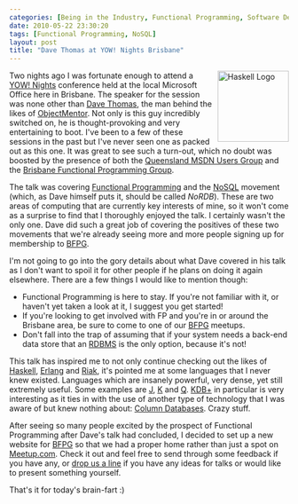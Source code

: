 ```yaml
---
categories: [Being in the Industry, Functional Programming, Software Development, Technology,NoSQL]
date: 2010-05-22 23:30:20
tags: [Functional Programming, NoSQL]
layout: post
title: "Dave Thomas at YOW! Nights Brisbane"
---
```

<img src="/uploads/2010/05/haskell-logo-variation.png" alt="Haskell Logo" title="Haskell Logo" width="128" height="128" style="float:right;margin-left:5px;margin-bottom:5px" />Two nights ago I was fortunate enough to attend a <a href="http://yownightbrisbanemay.eventbrite.com/" title="YOW! Nights Brisbane - May 20th">YOW! Nights</a> conference held at the local Microsoft Office here in Brisbane. The speaker for the session was none other than <a href="http://www.davethomas.net/" title="Dave Thomas">Dave Thomas</a>, the man behind the likes of <a href="http://objectmentor.com/" title="Object Mentor">ObjectMentor</a>. Not only is this guy incredibly switched on, he is thought-provoking and very entertaining to boot. I've been to a few of these sessions in the past but I've never seen one as packed out as this one. It was great to see such a turn-out, which no doubt was boosted by the presence of both the <a href="http://www.qmsdnug.org/" title="QMSDNUG">Queensland MSDN Users Group</a> and the <a href="http://bfpg.org/" title="BFPG">Brisbane Functional Programming Group</a>.

<!--more-->

The talk was covering <a href="http://en.wikipedia.org/wiki/Functional_programming" title="Functional Programming">Functional Programming</a> and the <a href="http://en.wikipedia.org/wiki/NoSQL" title="NoSQL">NoSQL</a> movement (which, as Dave himself puts it, should be called <em>NoRDB</em>). These are two areas of computing that are currently key interests of mine, so it won't come as a surprise to find that I thoroughly enjoyed the talk. I certainly wasn't the only one. Dave did such a great job of covering the positives of these two movements that we're already seeing more and more people signing up for membership to <a href="http://bfpg.org/" title="BFPG">BFPG</a>.

I'm not going to go into the gory details about what Dave covered in his talk as I don't want to spoil it for other people if he plans on doing it again elsewhere. There are a few things I would like to mention though:
<ul>
  <li>Functional Programming is here to stay. If you're not familiar with it, or haven't yet taken a look at it, I suggest you get started!</li>
  <li>If you're looking to get involved with FP and you're in or around the Brisbane area, be sure to come to one of our <a href="http://bfpg.org/" title="BFPG">BFPG</a> meetups.</li>
  <li>Don't fall into the trap of assuming that if your system needs a back-end data store that an <a href="http://en.wikipedia.org/wiki/Relational_database_management_system" title="Relational Database Management System">RDBMS</a> is the only option, because it's not!</li>
</ul>

This talk has inspired me to not only continue checking out the likes of <a href="http://haskell.org/" title="Haskell">Haskell</a>, <a href="http://erlang.org/" title="Erlang">Erlang</a> and <a href="http://riak.basho.com/" title="Riak">Riak</a>, it's pointed me at some languages that I never knew existed. Languages which are insanely powerful, very dense, yet still extremely useful. Some examples are <a href="http://en.wikipedia.org/wiki/J_(programming_language)" title="J">J</a>, <a href="http://en.wikipedia.org/wiki/K_(programming_language)" title="K">K</a> and <a href="http://en.wikipedia.org/wiki/Q_(programming_language_from_Kx_Systems)" title="Q">Q</a>. <a href="http://www.kx.com/products/database.php" title="KDB+">KDB+</a> in particular is very interesting as it ties in with the use of another type of technology that I was aware of but knew nothing about: <a href="http://en.wikipedia.org/wiki/Column-oriented_DBMS" title="Column Database">Column Databases</a>. Crazy stuff.

After seeing so many people excited by the prospect of Functional Programming after Dave's talk had concluded, I decided to set up a new website for <a href="http://bfpg.org/" title="BFPG">BFPG</a> so that we had a proper home rather than just a spot on <a href="http://www.meetup.com/Brisbane-Functional-Programming-Group-BFG/" title="BFPG @ Meetup.com">Meetup.com</a>. Check it out and feel free to send through some feedback if you have any, or <a href="http://bfpg.org/contact/" title="Contact BFPG">drop us a line</a> if you have any ideas for talks or would like to present something yourself.

That's it for today's brain-fart :)
